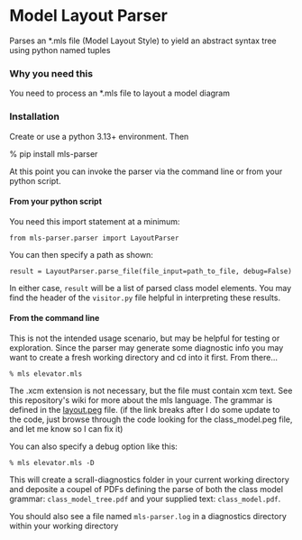 # Model Layout Parser

Parses an *.mls file (Model Layout Style) to yield an abstract syntax tree using python named tuples

### Why you need this

You need to process an *.mls file to layout a model diagram

### Installation

Create or use a python 3.13+ environment. Then

% pip install mls-parser

At this point you can invoke the parser via the command line or from your python script.

#### From your python script

You need this import statement at a minimum:

    from mls-parser.parser import LayoutParser

You can then specify a path as shown:

    result = LayoutParser.parse_file(file_input=path_to_file, debug=False)

In either case, `result` will be a list of parsed class model elements. You may find the header of the `visitor.py`
file helpful in interpreting these results.

#### From the command line

This is not the intended usage scenario, but may be helpful for testing or exploration. Since the parser
may generate some diagnostic info you may want to create a fresh working directory and cd into it
first. From there...

    % mls elevator.mls

The .xcm extension is not necessary, but the file must contain xcm text. See this repository's wiki for
more about the mls language. The grammar is defined in the [layout.peg](https://github.com/modelint/mls-parser/blob/main/src/mls_parser/layout.peg) file. (if the link breaks after I do some update to the code, 
just browse through the code looking for the class_model.peg file, and let me know so I can fix it)

You can also specify a debug option like this:

    % mls elevator.mls -D

This will create a scrall-diagnostics folder in your current working directory and deposite a coupel of PDFs defining
the parse of both the class model grammar: `class_model_tree.pdf` and your supplied text: `class_model.pdf`.

You should also see a file named `mls-parser.log` in a diagnostics directory within your working directory

